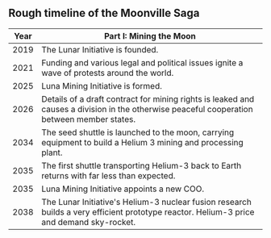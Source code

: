 ## Rough timeline of the Moonville Saga

| Year | Part I: Mining the Moon |
|------|-------------------------|
| 2019 | The Lunar Initiative is founded. |
| 2021 | Funding and various legal and political issues ignite a wave of protests around the world. |
| 2025 | Luna Mining Initiative is formed. |
| 2026 | Details of a draft contract for mining rights is leaked and causes a division in the otherwise peaceful cooperation between member states. |
| 2034 | The seed shuttle is launched to the moon, carrying equipment to build a Helium 3 mining and processing plant. |
| 2035 | The first shuttle transporting Helium-3 back to Earth returns with far less than expected. |
| 2035 | Luna Mining Initiative appoints a new COO. |
| 2038 | The Lunar Initiative's Helium-3 nuclear fusion research builds a very efficient prototype reactor. Helium-3 price and demand sky-rocket. |

